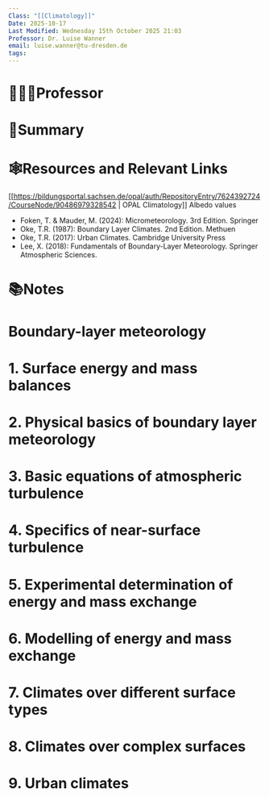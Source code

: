 ```yaml
---
Class: "[[Climatology]]"
Date: 2025-10-17
Last Modified: Wednesday 15th October 2025 21:03
Professor: Dr. Luise Wanner
email: luise.wanner@tu-dresden.de
tags:
---
```

# 👨🏽‍🏫Professor


# 📖Summary


# 🕸️Resources and Relevant Links

[[https://bildungsportal.sachsen.de/opal/auth/RepositoryEntry/7624392724/CourseNode/90486979328542 | OPAL Climatology]]
Albedo values

- Foken, T. & Mauder, M. (2024): Micrometeorology. 3rd Edition. Springer
- Oke, T.R. (1987): Boundary Layer Climates. 2nd Edition. Methuen
- Oke, T.R. (2017): Urban Climates. Cambridge University Press
- Lee, X. (2018): Fundamentals of Boundary-Layer Meteorology. Springer Atmospheric Sciences.

# 📚Notes

# Boundary-layer meteorology


# 1. Surface energy and mass balances

# 2. Physical basics of boundary layer meteorology 
# 3. Basic equations of atmospheric turbulence 
# 4. Specifics of near-surface turbulence 
# 5. Experimental determination of energy and mass exchange 
# 6. Modelling of energy and mass exchange 
# 7. Climates over different surface types 
# 8. Climates over complex surfaces 
# 9. Urban climates